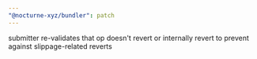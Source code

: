 ```yaml
---
"@nocturne-xyz/bundler": patch
---
```


submitter re-validates that op doesn't revert or internally revert to prevent against slippage-related reverts
